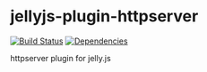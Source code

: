 jellyjs-plugin-httpserver
=========================

[![Build Status](https://travis-ci.org/alex-min/jellyjs-plugin-httpserver.png?branch=master)](https://travis-ci.org/alex-min/jellyjs-plugin-httpserver) [![Dependencies](https://david-dm.org/alex-min/jellyjs-plugin-httpserver.png)](https://david-dm.org/alex-min/jellyjs-plugin-httpserver)

httpserver plugin for jelly.js
